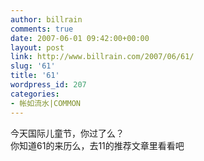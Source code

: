 ```yaml
---
author: billrain
comments: true
date: 2007-06-01 09:42:00+00:00
layout: post
link: http://www.billrain.com/2007/06/61/
slug: '61'
title: '61'
wordpress_id: 207
categories:
- 帐如流水|COMMON
---
```


今天国际儿童节，你过了么？  
你知道61的来历么，去11的推荐文章里看看吧  

